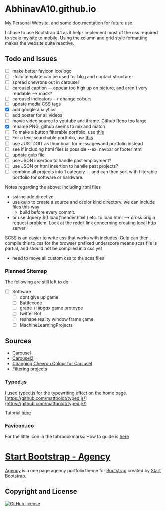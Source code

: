 # AbhinavA10.github.io

My Personal Website, and some documentation for future use.

I chose to use Bootstrap 4.1 as it helps implement most of the css required to scale my site to mobile. Using the column and grid style formatting makes the website quite reactive.

## Todo and Issues

- [ ] make better favicon.ico/logo
- [ ] -folio template can be used for blog and contact structure-
- [ ] spread chevrons out in carousel
- [ ] carousel caption -- appear too high up on picture, and aren't very readable --> mask?
- [ ] carousel indicators --> change colours
- [ ] update media CSS tags
- [x] add google analytics
- [ ] add poster for all videos
- [ ] movie video source to youtube and iframe. Github Repo too large
- [x] rename PNG, github seems to mix and match
- [ ] To make a button filterable portfolio, use [this](https://www.w3schools.com/howto/howto_js_filter_elements.asp)
- [ ] For a text-searchable portfolio, use [this](https://www.w3schools.com/bootstrap/bootstrap_filters.asp)
- [ ] use JUSTDOIT as thumbnail for messagewand portfolio instead
- [ ] see if including html files is possible --ex. navbar or footer html
- [ ] update gulp file
- [ ] use JSON insertion to handle past employment?
- [ ] use JSON or html insertion to handle past projects?
- [ ] combine all projects into 1 category -- and can then sort with filterable portfolio for software or hardware.

Notes regarding the above: including html files 
- ssi include directive
- use gulp to create a source and deplor kind directory. we can include files this way
    - build before every commit.
- or use Jquery $().load('header.html') etc. to load html --> cross origin request problem. Look at the reddit link concerning creating local http server

SCSS is an easier to write css that works with includes.
Gulp can then compile this to css for the browser
prefixed underscore means scss file is partial, and should not be compiled into css yet

- need to move all custom css to the scss files

### Planned Sitemap

The following are still left to do:

- [ ] Software
  - [ ] dont give up game
  - [ ] Battlecode
  - [ ] grade 11 libgdx game protoype
  - [ ] twitter Bot
  - [ ] reshape reality window frame game
  - [ ] MachineLearningProjects

## Sources

- [Carousel](https://www.w3schools.com/bootstrap/bootstrap_carousel.asp)
- [Carousel2](https://getbootstrap.com/docs/4.1/components/carousel/)
- [Changing Chevron Colour for Carousel](https://stackoverflow.com/questions/49391266/change-bootstrap-4-carousel-control-colors/49391884)
- [Filtering projects](https://www.w3schools.com/howto/howto_js_filter_elements.asp)

### Typed.js

I used typed.js for the typewriting effect on the home page.
[https://github.com/mattboldt/typed.js/](https://github.com/mattboldt/typed.js/)

Tutorial [here](https://www.youtube.com/watch?v=Jed5ZasNtJM)

### Favicon.ico

For the little icon in the tab/bookmarks:
How to guide is [here](https://tutorialehtml.com/en/what-is-favicon-ico-usage/)

# [Start Bootstrap - Agency](https://startbootstrap.com/template-overviews/agency/)

[Agency](https://startbootstrap.com/template-overviews/agency/) is a one page agency portfolio theme for [Bootstrap](http://getbootstrap.com/) created by [Start Bootstrap](http://startbootstrap.com/).

## Copyright and License

[![GitHub license](https://img.shields.io/badge/license-MIT-blue.svg)](https://raw.githubusercontent.com/AbhinavA10/AbhinavA10.github.io/master/LICENSE)